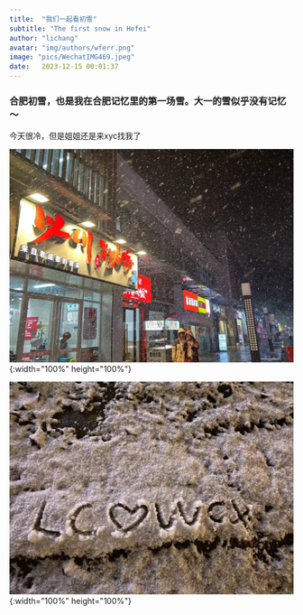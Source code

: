 ```yaml
---
title:  "我们一起看初雪"
subtitle: "The first snow in Hefei"
author: "lichang"
avatar: "img/authors/wferr.png"
image: "pics/WechatIMG469.jpeg"
date:   2023-12-15 00:01:37
---
```


### 合肥初雪，也是我在合肥记忆里的第一场雪。大一的雪似乎没有记忆～

今天很冷，但是姐姐还是来xyc找我了

![](../pics/WechatIMG468.jpeg){:width="100%" height="100%"}

![](../pics/WechatIMG469.jpeg){:width="100%" height="100%"}